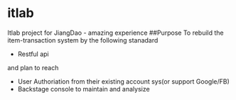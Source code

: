 # itlab
Itlab project for JiangDao  - amazing experience 
##Purpose
To rebuild the item-transaction system by the following stanadard

  - Restful api
  
and plan to reach
  - User Authoriation from their existing account sys(or support Google/FB)
  - Backstage console to maintain and analysize
